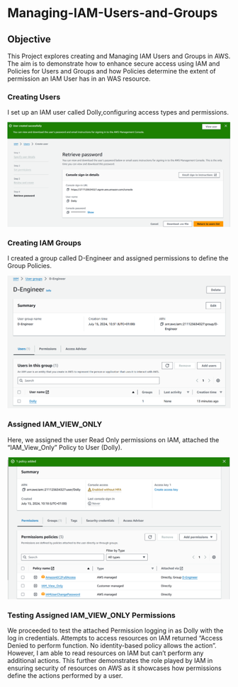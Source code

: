 # Managing-IAM-Users-and-Groups

## Objective

This Project explores creating and Managing IAM Users and Groups in AWS.
The aim is to demonstrate how to enhance secure access using IAM and Policies for Users and Groups and how Policies determine the extent of permission an IAM User has in an WAS resource.

### Creating Users

I set up an IAM user called Dolly,configuring access types and permissions. 

![alt text](<Images/Image 1.PNG>)

### Creating IAM Groups

I created a group called D-Engineer and assigned permissions to define the Group Policies.

![alt text](<Images/Image 2.PNG>)

### Assigned IAM_VIEW_ONLY 

Here, we assigned the user Read Only permissions on IAM, attached the “IAM_View_Only” Policy to User (Dolly).

![alt text](<Images/Image 3.PNG>)

### Testing Assigned IAM_VIEW_ONLY Permissions

We proceeded to test the attached Permission logging in as Dolly with the log in credentials.
Attempts to access resources on IAM returned “Access Denied to perform function. No identity-based policy allows the action”.
However, I am able to read resources on IAM but can’t perform any additional actions.
This further demonstrates the role played by IAM in ensuring security of resources on AWS as it showcases how permissions define the actions performed by a user.
